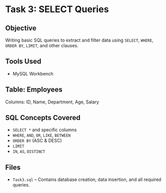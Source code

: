 # Task 3: SELECT Queries 

## Objective
Writing basic SQL queries to extract and filter data using `SELECT`, `WHERE`, `ORDER BY`, `LIMIT`, and other clauses.

## Tools Used
- MySQL Workbench 

## Table: Employees
Columns: ID, Name, Department, Age, Salary

## SQL Concepts Covered
- `SELECT *` and specific columns  
- `WHERE`, `AND`, `OR`, `LIKE`, `BETWEEN`  
- `ORDER BY` (ASC & DESC)  
- `LIMIT`  
- `IN`, `AS`, `DISTINCT`  

## Files
- `Task3.sql` – Contains database creation, data insertion, and all required queries.
